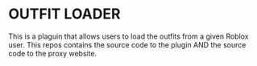 # OUTFIT LOADER
This is a plaguin that allows users to load the outfits from a given Roblox user. This repos contains the source code to the plugin AND the source code to the proxy website.
